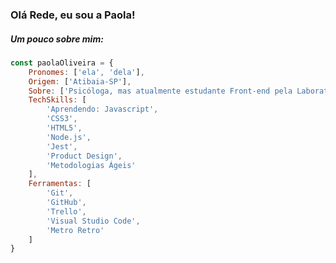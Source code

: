 ### Olá Rede, eu sou a Paola!

##### Um pouco sobre mim:
``` javascript
const paolaOliveira = {
    Pronomes: ['ela', 'dela'],
    Origem: ['Atibaia-SP'],
    Sobre: ['Psicóloga, mas atualmente estudante Front-end pela Laboratoria, da turma SAP009'],
    TechSkills: [
        'Aprendendo: Javascript',
        'CSS3',
        'HTML5',
        'Node.js',
        'Jest',
        'Product Design',
        'Metodologias Ágeis'
    ],
    Ferramentas: [
        'Git',
        'GitHub',
        'Trello',
        'Visual Studio Code',
        'Metro Retro'
    ]
}
```






<!--
**paola-oliveira/paola-oliveira** is a ✨ _special_ ✨ repository because its `README.md` (this file) appears on your GitHub profile.

Here are some ideas to get you started:

- 🔭 I’m currently working on ...
- 🌱 I’m currently learning ...
- 👯 I’m looking to collaborate on ...
- 🤔 I’m looking for help with ...
- 💬 Ask me about ...
- 📫 How to reach me: ...
- 😄 Pronouns: ...
- ⚡ Fun fact: ...
-->
